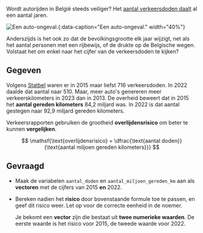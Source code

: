 Wordt autorijden in België steeds veiliger? Het <a href="https://statbel.fgov.be/nl/themas/mobiliteit/verkeer/verkeersongevallen" target="_blank">aantal verkeersdoden daalt</a> al een aantal jaren. 

![Een auto-ongeval.](media/will-creswick.jpg "Foto door Will Creswick op Unsplash."){:data-caption="Een auto-ongeval." width="40%"}

Anderszijds is het ook zo dat de bevolkingsgrootte elk jaar wijzigt, net als het aantal personen met een rijbewijs, of de drukte op de Belgische wegen. Volstaat het om enkel naar het cijfer van de verkeersdoden te kijken?

## Gegeven
Volgens <a href="https://bestat.statbel.fgov.be/bestat/crosstable.xhtml?view=2386c092-91a3-4a4e-8533-149411d4858a" target="_blank">Statbel</a> waren er in 2015 maar liefst 716 verkeersdoden. In 2022 daalde dat aantal naar 510. Maar, meer auto's genereren meer verkeerskilometers in 2023 dan in 2013. 
De overheid beweert dat in 2015 het **aantal gereden kilometers** 84,2 miljard was. In 2022 is dat aantal gestegen naar 92,9 miljard gereden kilometers. 

Verkeersrapporten gebruiken de grootheid **overlijdensrisico** om beter te kunnen **vergelijken**.

$$
 \mathsf{\text{overlijdensrisico} = \dfrac{\text{aantal doden}}{\text{aantal miljoen gereden kilometers}}}
$$

## Gevraagd
- Maak de variabelen `aantal_doden` en `aantal_miljoen_gereden_km` aan als **vectoren** met de cijfers van 2015 **en** 2022.

- Bereken nadien het **risico** door bovenstaande formule toe te passen, en geef dit risico weer. Let op voor de correcte eenheid in de noemer.

  Je bekomt een **vector** zijn die bestaat uit **twee numerieke waarden**. De eerste waarde is het risico voor 2015, de tweede waarde voor 2022.